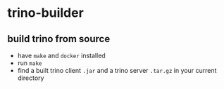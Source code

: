 # trino-builder

## build trino from source

- have `make` and `docker` installed
- run `make`
- find a built trino client `.jar` and a trino server `.tar.gz` in your current directory

